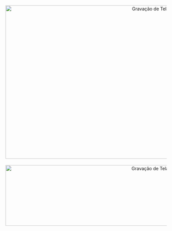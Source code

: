 <div style="text-align: center;">
  <img src="https://github.com/user-attachments/assets/78744b23-2c90-4055-830e-407b64d5d7b4" alt="Gravação de Tela 1" style="width: 900px; height: 480px; margin: 10px;">
  <img src="https://github.com/user-attachments/assets/df2b58d7-1dd4-423a-8e23-8b0069d67560" alt="Gravação de Tela 2" style="width: 900px; height: 190px; margin: 10px;">
</div>

